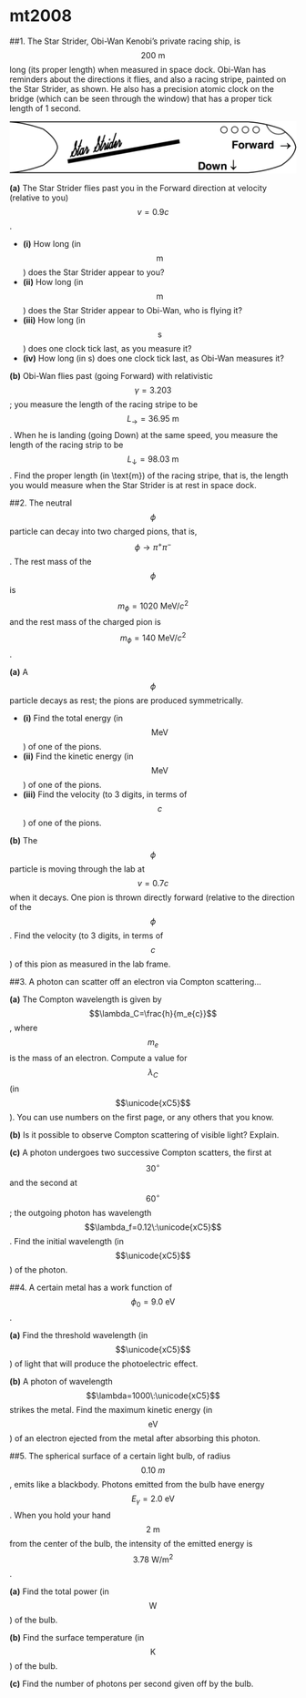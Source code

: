 # mt2008

##1.
The Star Strider, Obi-Wan Kenobi’s private racing ship, is $$200\:\text{m}$$ long (its proper length) when measured in space dock. Obi-Wan has reminders about the directions it flies, and also a racing stripe, painted on the Star Strider, as shown. He also has a precision atomic clock on the bridge (which can be seen through the window) that has a proper tick length of 1 second.

![figure.01](mt2008/mt2008-fig01.png)

**(a)** The Star Strider flies past you in the Forward direction at velocity (relative to you) $$v=0.9c$$.

- **(i)** How long (in $$\text{m}$$) does the Star Strider appear to you?
- **(ii)** How long (in $$\text{m}$$) does the Star Strider appear to Obi-Wan, who is flying it?
- **(iii)** How long (in $$\text{s}$$) does one clock tick last, as you measure it?
- **(iv)** How long (in s) does one clock tick last, as Obi-Wan measures it?

**(b)** Obi-Wan flies past (going Forward) with relativistic  $$\gamma=3.203$$; you measure the length of the racing stripe to be $$L_{\to}=36.95\:\text{m}$$. When he is landing (going Down) at the same speed, you measure the length of the racing strip to be $$L_{\downarrow}=98.03\:\text{m}$$. Find the proper length (in \text{m}) of the racing stripe, that is, the length you would measure when the Star Strider is at rest in space dock.


##2.
The neutral $$\phi$$ particle can decay into two charged pions, that is, $$\phi\to\pi^+\pi^-$$. The rest mass of the $$\phi$$ is $$m_{\phi}=1020\:\text{MeV}/c^2$$ and the rest mass of the charged pion is $$m_{\phi}=140\:\text{MeV}/c^2$$.

**(a)** A $$\phi$$ particle decays as rest; the pions are produced symmetrically.
 - **(i)** Find the total energy (in $$\text{MeV}$$) of one of the pions.
 - **(ii)** Find the kinetic energy (in $$\text{MeV}$$)  of one of the pions.
 - **(iii)** Find the velocity (to 3 digits, in terms of $$c$$) of one of the pions.

**(b)** The $$\phi$$ particle is moving through the lab at $$v=0.7c$$ when it decays. One pion is thrown directly forward (relative to the direction of the $$\phi$$. Find the velocity (to 3 digits, in terms of $$c$$) of this pion as measured in the lab frame.

##3.
A photon can scatter off an electron via Compton scattering...

**(a)** The Compton wavelength is given by $$\lambda_C=\frac{h}{m_e{c}}$$, where $$m_e$$ is the mass of an electron. Compute a value for $$\lambda_C$$ (in $$\unicode{xC5}$$). You can use numbers on the first page, or any others that you know.

**(b)** Is it possible to observe Compton scattering of visible light? Explain.

**(c)** A photon undergoes two successive Compton scatters, the first at $$30^{\circ}$$ and the second at $$60^{\circ}$$; the outgoing photon has wavelength $$\lambda_f=0.12\:\unicode{xC5}$$. Find the initial wavelength (in $$\unicode{xC5}$$) of the photon.

##4.
A certain metal has a work function of $$\phi_0=9.0\:\text{eV}$$.

**(a)** Find the threshold wavelength (in $$\unicode{xC5}$$) of light that will produce the photoelectric effect.

**(b)** A photon of wavelength $$\lambda=1000\:\unicode{xC5}$$ strikes the metal. Find the maximum kinetic energy (in $$\text{eV}$$) of an electron ejected from the metal after absorbing this photon.

##5.
The spherical surface of a certain light bulb, of radius $$0.10\:m$$, emits like a blackbody. Photons emitted from the bulb have energy $$E_{\gamma}=2.0\:\text{eV}$$. When you hold your hand $$2\:\text{m}$$ from the center of the bulb, the intensity of the emitted energy is $$3.78\:\text{W}/\text{m}^2$$.

**(a)** Find the total power (in $$\text{W}$$) of the bulb.

**(b)** Find the surface temperature (in $$\text{K}$$) of the bulb.

**(c)** Find the number of photons per second given off by the bulb.
